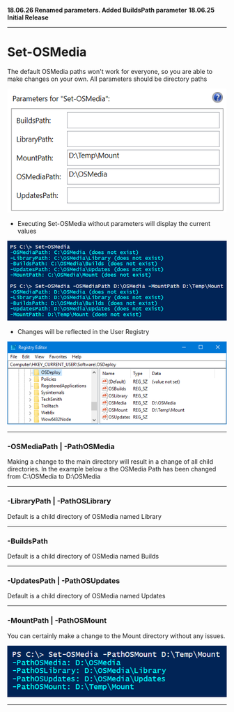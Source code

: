 **18.06.26 Renamed parameters.  Added BuildsPath parameter**
**18.06.25 Initial Release**

---


# Set-OSMedia


The default OSMedia paths won't work for everyone, so you are able to make changes on your own.  All parameters should be directory paths

![](/assets/2018-06-26_2-17-10.png)

* Executing Set-OSMedia without parameters will display the current values

![](/assets/2018-06-26_2-22-56.png)

* Changes will be reflected in the User Registry

![](/assets/2018-06-26_2-38-15.png)

---

### -OSMediaPath \| -PathOSMedia

Making a change to the main directory will result in a change of all child directories.  In the example below a the OSMedia Path has been changed from C:\OSMedia to D:\OSMedia

---

### -LibraryPath \| -PathOSLibrary

Default is a child directory of OSMedia named Library

---

### -BuildsPath

Default is a child directory of OSMedia named Builds

---

### -UpdatesPath \| -PathOSUpdates

Default is a child directory of OSMedia named Updates

---

### -MountPath \| -PathOSMount

You can certainly make a change to the Mount directory without any issues.

![](/assets/2018-06-22_23-44-42.png)

---



